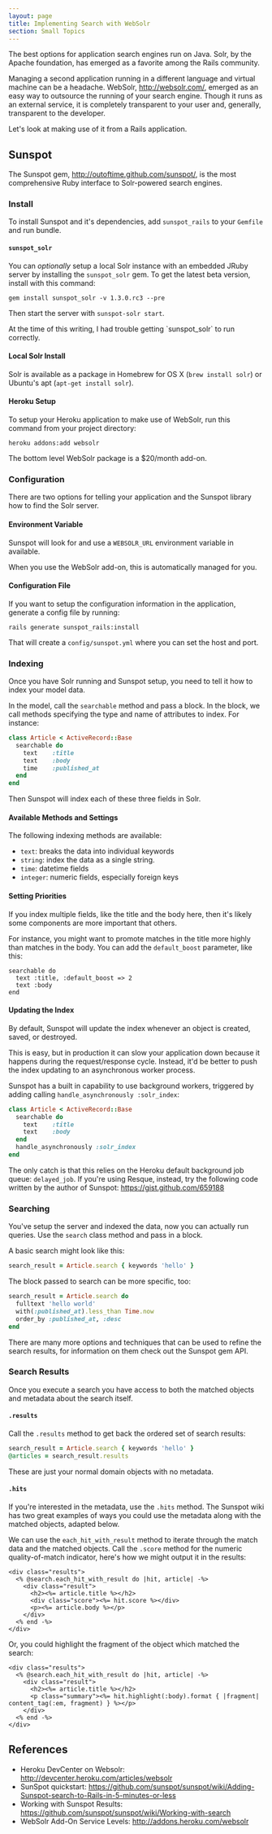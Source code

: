 ```yaml
---
layout: page
title: Implementing Search with WebSolr
section: Small Topics
---
```


The best options for application search engines run on Java. Solr, by the Apache foundation, has emerged as a favorite among the Rails community.

Managing a second application running in a different language and virtual machine can be a headache. WebSolr, http://websolr.com/, emerged as an easy way to outsource the running of your search engine. Though it runs as an external service, it is completely transparent to your user and, generally, transparent to the developer.

Let's look at making use of it from a Rails application.

## Sunspot

The Sunspot gem, http://outoftime.github.com/sunspot/, is the most comprehensive Ruby interface to Solr-powered search engines.

### Install

To install Sunspot and it's dependencies, add `sunspot_rails` to your `Gemfile` and run bundle.

#### `sunspot_solr`

You can *optionally* setup a local Solr instance with an embedded JRuby server by installing the `sunspot_solr` gem. To get the latest beta version, install with this command:

```
gem install sunspot_solr -v 1.3.0.rc3 --pre
```

Then start the server with `sunspot-solr start`.

<div class="note">
  <p>At the time of this writing, I had trouble getting `sunspot_solr` to run correctly.</p>
</div>

#### Local Solr Install

Solr is available as a package in Homebrew for OS X (`brew install solr`) or Ubuntu's apt (`apt-get install solr`).

#### Heroku Setup

To setup your Heroku application to make use of WebSolr, run this command from your project directory:

```
heroku addons:add websolr
```

<div class="note">
  <p>The bottom level WebSolr package is a $20/month add-on.</p>
</div>

### Configuration

There are two options for telling your application and the Sunspot library how to find the Solr server.

#### Environment Variable

Sunspot will look for and use a `WEBSOLR_URL` environment variable in available.

When you use the WebSolr add-on, this is automatically managed for you.

#### Configuration File

If you want to setup the configuration information in the application, generate a config file by running:

```
rails generate sunspot_rails:install
```

That will create a `config/sunspot.yml` where you can set the host and port.

### Indexing

Once you have Solr running and Sunspot setup, you need to tell it how to index your model data.

In the model, call the `searchable` method and pass a block. In the block, we call methods specifying the type and name of attributes to index. For instance:

```ruby
class Article < ActiveRecord::Base
  searchable do
    text    :title
    text    :body
    time    :published_at
  end
end
```

Then Sunspot will index each of these three fields in Solr.

#### Available Methods and Settings

The following indexing methods are available:

* `text`: breaks the data into individual keywords
* `string`: index the data as a single string.
* `time`: datetime fields
* `integer`: numeric fields, especially foreign keys

#### Setting Priorities

If you index multiple fields, like the title and the body here, then it's likely some components are more important that others. 

For instance, you might want to promote matches in the title more highly than matches in the body. You can add the `default_boost` parameter, like this:

```
searchable do
  text :title, :default_boost => 2
  text :body
end
```

#### Updating the Index

By default, Sunspot will update the index whenever an object is created, saved, or destroyed. 

This is easy, but in production it can slow your application down because it happens during the request/response cycle. Instead, it'd be better to push the index updating to an asynchronous worker process.

Sunspot has a built in capability to use background workers, triggered by adding calling `handle_asynchronously :solr_index`:

```ruby
class Article < ActiveRecord::Base
  searchable do
    text    :title
    text    :body
  end
  handle_asynchronously :solr_index
end
```

The only catch is that this relies on the Heroku default background job queue: `delayed_job`. If you're using Resque, instead, try the following code written by the author of Sunspot: https://gist.github.com/659188

### Searching

You've setup the server and indexed the data, now you can actually run queries. Use the `search` class method and pass in a block.

A basic search might look like this:

```ruby
search_result = Article.search { keywords 'hello' }
```

The block passed to search can be more specific, too:

```ruby
search_result = Article.search do
  fulltext 'hello world'
  with(:published_at).less_than Time.now
  order_by :published_at, :desc
end
```

There are many more options and techniques that can be used to refine the search results, for information on them check out the Sunspot gem API.

### Search Results

Once you execute a search you have access to both the matched objects and metadata about the search itself.

#### `.results`

Call the `.results` method to get back the ordered set of search results:

```ruby
search_result = Article.search { keywords 'hello' }
@articles = search_result.results
```

These are just your normal domain objects with no metadata.

#### `.hits`

If you're interested in the metadata, use the `.hits` method. The Sunspot wiki has two great examples of ways you could use the metadata along with the matched objects, adapted below.

We can use the `each_hit_with_result` method to iterate through the match data and the matched objects. Call the `.score` method for the numeric quality-of-match indicator, here's how we might output it in the results: 

```erb
<div class="results">
  <% @search.each_hit_with_result do |hit, article| -%>
    <div class="result">
      <h2><%= article.title %></h2>
      <div class="score"><%= hit.score %></div>
      <p><%= article.body %></p>
    </div>
  <% end -%>
</div>
```

Or, you could highlight the fragment of the object which matched the search:

```erb
<div class="results">
  <% @search.each_hit_with_result do |hit, article| -%>
    <div class="result">
      <h2><%= article.title %></h2>
      <p class="summary"><%= hit.highlight(:body).format { |fragment| content_tag(:em, fragment) } %></p>
    </div>
  <% end -%>
</div>
```

## References

* Heroku DevCenter on Websolr: http://devcenter.heroku.com/articles/websolr
* SunSpot quickstart: https://github.com/sunspot/sunspot/wiki/Adding-Sunspot-search-to-Rails-in-5-minutes-or-less
* Working with Sunspot Results: https://github.com/sunspot/sunspot/wiki/Working-with-search
* WebSolr Add-On Service Levels: http://addons.heroku.com/websolr
